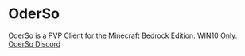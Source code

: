 # OderSo
OderSo is a PVP Client for the Minecraft Bedrock Edition.
WIN10 Only.
[OderSo Discord](https://discord.gg/VKHR9CKaCN)
